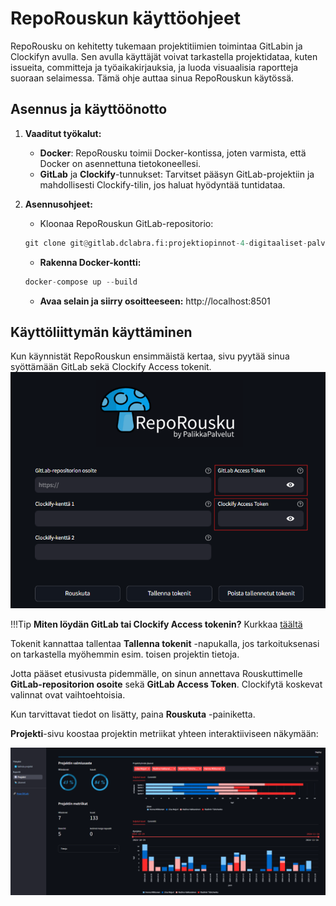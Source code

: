 # RepoRouskun käyttöohjeet

RepoRousku on kehitetty tukemaan projektitiimien toimintaa GitLabin ja Clockifyn avulla. Sen avulla käyttäjät voivat tarkastella projektidataa, kuten issueita, committeja ja työaikakirjauksia, ja luoda visuaalisia raportteja suoraan selaimessa. Tämä ohje auttaa sinua RepoRouskun käytössä. 

## Asennus ja käyttöönotto
1. **Vaaditut työkalut:**
    * **Docker**: RepoRousku toimii Docker-kontissa, joten varmista, että Docker on asennettuna tietokoneellesi. 
    * **GitLab** ja **Clockify**-tunnukset: Tarvitset pääsyn GitLab-projektiin ja mahdollisesti Clockify-tilin, jos haluat hyödyntää tuntidataa. 

2. **Asennusohjeet:**
    * Kloonaa RepoRouskun GitLab-repositorio: 
    ```python
    git clone git@gitlab.dclabra.fi:projektiopinnot-4-digitaaliset-palvelut/palikkapalvelut.git
    ```

    * **Rakenna Docker-kontti:**
    ```python
    docker-compose up --build
    ```
    * **Avaa selain ja siirry osoitteeseen:**
    http://localhost:8501

## Käyttöliittymän käyttäminen

Kun käynnistät RepoRouskun ensimmäistä kertaa, sivu pyytää sinua syöttämään GitLab sekä Clockify Access tokenit. 
![aloitus_app](image-1.png)

!!!Tip 
    **Miten löydän GitLab tai Clockify Access tokenin?** Kurkkaa [täältä](https://gitlab.dclabra.fi/wiki/MOpevPu-QrClH4_ouAV04A?view)

Tokenit kannattaa tallentaa **Tallenna tokenit** -napukalla, jos tarkoituksenasi on tarkastella myöhemmin esim. toisen projektin tietoja.

Jotta pääset etusivusta pidemmälle, on sinun annettava Rouskuttimelle **GitLab-repositorion osoite** sekä **GitLab Access Token**. Clockifytä koskevat valinnat ovat vaihtoehtoisia. 

Kun tarvittavat tiedot on lisätty, paina **Rouskuta** -painiketta. 

**Projekti**-sivu koostaa projektin metriikat yhteen interaktiiviseen näkymään:

![projekti_app](image-2.png)

